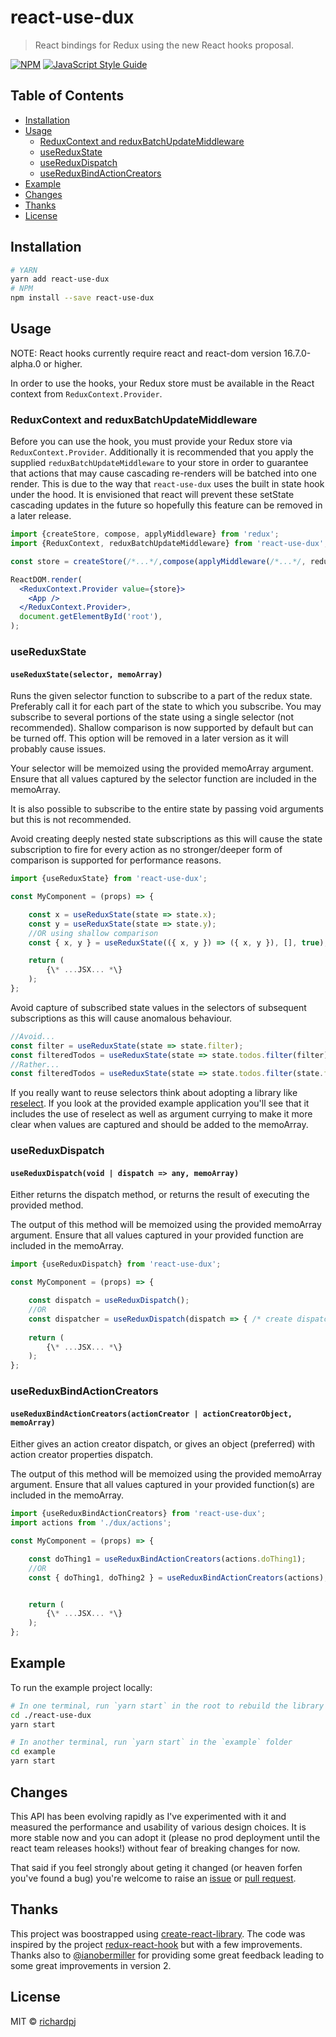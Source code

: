 # react-use-dux

> React bindings for Redux using the new React hooks proposal.

[![NPM](https://img.shields.io/npm/v/react-use-dux.svg)](https://www.npmjs.com/package/react-use-dux) [![JavaScript Style Guide](https://img.shields.io/badge/code_style-standard-brightgreen.svg)](https://standardjs.com)

## Table of Contents

* [Installation](#installation)
* [Usage](#usage)
  * [ReduxContext and reduxBatchUpdateMiddleware](#reduxcontext-and-reduxbatchupdatemiddleware)
  * [useReduxState](#usereduxstate)
  * [useReduxDispatch](#usereduxdispatch)
  * [useReduxBindActionCreators](#usereduxbindactioncreators)
* [Example](#example)
* [Changes](#changes)
* [Thanks](#thanks)
* [License](#license)

## Installation

```bash
# YARN
yarn add react-use-dux
# NPM
npm install --save react-use-dux
```
## Usage

NOTE: React hooks currently require react and react-dom version 16.7.0-alpha.0 or higher.

In order to use the hooks, your Redux store must be available in the React context from `ReduxContext.Provider`.

### ReduxContext and reduxBatchUpdateMiddleware

Before you can use the hook, you must provide your Redux store via `ReduxContext.Provider`. Additionally it is recommended that you apply the supplied `reduxBatchUpdateMiddleware` to your store in order to guarantee that actions that may cause cascading re-renders will be batched into one render. This is due to the way that `react-use-dux` uses the built in state hook under the hood. It is envisioned that react will prevent these setState cascading updates in the future so hopefully this feature can be removed in a later release.

```jsx
import {createStore, compose, applyMiddleware} from 'redux';
import {ReduxContext, reduxBatchUpdateMiddleware} from 'react-use-dux';

const store = createStore(/*...*/,compose(applyMiddleware(/*...*/, reduxBatchUpdateMiddleware)));

ReactDOM.render(
  <ReduxContext.Provider value={store}>
    <App />
  </ReduxContext.Provider>,
  document.getElementById('root'),
);
```

### useReduxState

#### `useReduxState(selector, memoArray)`

Runs the given selector function to subscribe to a part of the redux state. Preferably call it for each part of the state to which you subscribe. You may subscribe to several portions of the state using a single selector (not recommended). Shallow comparison is now supported by default but can be turned off. This option will be removed in a later version as it will probably cause issues.

Your selector will be memoized using the provided memoArray argument. Ensure that all values captured by the selector function are included in the memoArray.

It is also possible to subscribe to the entire state by passing void arguments but this is not recommended.

Avoid creating deeply nested state subscriptions as this will cause the state subscription to fire for every action as no stronger/deeper form of comparison is supported for performance reasons.
```js
import {useReduxState} from 'react-use-dux';

const MyComponent = (props) => {

    const x = useReduxState(state => state.x);
    const y = useReduxState(state => state.y);
    //OR using shallow comparison
    const { x, y } = useReduxState(({ x, y }) => ({ x, y }), [], true);

    return (
        {\* ...JSX... *\}
    );
};
``` 
Avoid capture of subscribed state values in the selectors of subsequent subscriptions as this will cause anomalous behaviour.
```js
//Avoid...
const filter = useReduxState(state => state.filter);
const filteredTodos = useReduxState(state => state.todos.filter(filter), [filter]); //fail sauce.
//Rather...
const filteredTodos = useReduxState(state => state.todos.filter(state.filter));
```
If you really want to reuse selectors think about adopting a library like [reselect](https://github.com/reduxjs/reselect). If you look at the provided example application you'll see that it includes the use of reselect as well as argument currying to make it more clear when values are captured and should be added to the memoArray.

### useReduxDispatch

#### `useReduxDispatch(void | dispatch => any, memoArray)`

Either returns the dispatch method, or returns the result of executing the provided method.

The output of this method will be memoized using the provided memoArray argument. Ensure that all values captured in your provided function are included in the memoArray.
```js
import {useReduxDispatch} from 'react-use-dux';

const MyComponent = (props) => {

    const dispatch = useReduxDispatch();
    //OR
    const dispatcher = useReduxDispatch(dispatch => { /* create dispatcher */ });
    
    return (
        {\* ...JSX... *\}
    );
};
```
### useReduxBindActionCreators

#### `useReduxBindActionCreators(actionCreator | actionCreatorObject, memoArray)`

Either gives an action creator dispatch, or gives an object (preferred) with action creator properties dispatch.

The output of this method will be memoized using the provided memoArray argument. Ensure that all values captured in your provided function(s) are included in the memoArray.
```js
import {useReduxBindActionCreators} from 'react-use-dux';
import actions from './dux/actions';

const MyComponent = (props) => {

    const doThing1 = useReduxBindActionCreators(actions.doThing1);
    //OR
    const { doThing1, doThing2 } = useReduxBindActionCreators(actions);


    return (
        {\* ...JSX... *\}
    );
};
```
## Example

To run the example project locally:

```bash
# In one terminal, run `yarn start` in the root to rebuild the library itself
cd ./react-use-dux
yarn start

# In another terminal, run `yarn start` in the `example` folder
cd example
yarn start
```
## Changes

This API has been evolving rapidly as I've experimented with it and measured the performance and usability of various design choices. It is more stable now and you can adopt it (please no prod deployment until the react team releases hooks!) without fear of breaking changes for now.

That said if you feel strongly about geting it changed (or heaven forfen you've found a bug) you're welcome to raise an [issue](https://github.com/richardpj/react-use-dux/issues) or [pull request](https://github.com/richardpj/react-use-dux/pulls).

## Thanks

This project was boostrapped using [create-react-library](https://github.com/transitive-bullshit/create-react-library). The code was inspired by the project [redux-react-hook](https://github.com/facebookincubator/redux-react-hook) but with a few improvements. Thanks also to [@ianobermiller](https://github.com/ianobermiller) for providing some great feedback leading to some great improvements in version 2.

## License

MIT © [richardpj](https://github.com/richardpj)
